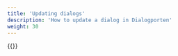 ```yaml
---
title: 'Updating dialogs'
description: 'How to update a dialog in Dialogporten'
weight: 30
---
```


{{<children />}}
